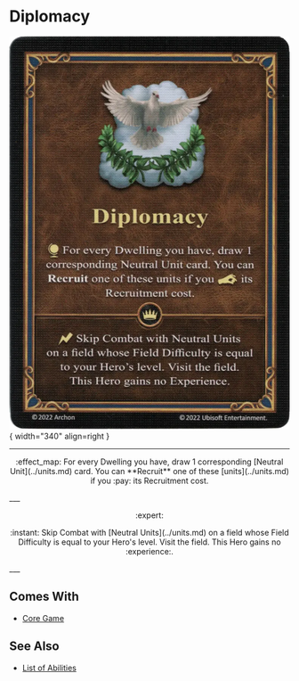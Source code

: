 # Diplomacy

![Diplomacy](../assets/abilities-diplomacy.webp){ width="340" align=right }

___
<p style="text-align: center;" markdown>:effect_map: For every Dwelling you have, draw 1 corresponding [Neutral Unit](../units.md) card. You can **Recruit** one of these [units](../units.md) if you :pay: its Recruitment cost.</p>
___
<p style="text-align: center;" markdown> :expert: </p>

<p style="text-align: center;" markdown>:instant: Skip Combat with [Neutral Units](../units.md) on a field whose Field Difficulty is equal to your Hero's level. Visit the field. This Hero gains no :experience:.</p>
___


## Comes With

- [Core Game](../content.md)


## See Also

- [List of Abilities](../abilities.md)
